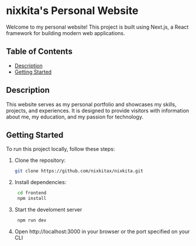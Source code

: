 # nixkita's Personal Website

Welcome to my personal website! This project is built using Next.js, a React framework for building modern web applications.

## Table of Contents

- [Description](#description)
- [Getting Started](#getting-started)
  
## Description

This website serves as my personal portfolio and showcases my skills, projects, and experiences. It is designed to provide visitors with information about me, my education, and my passion for technology.

## Getting Started

To run this project locally, follow these steps:

1. Clone the repository:

   ```bash
   git clone https://github.com/nixkitax/nixkita.git

2. Install dependencies:
   ```bash
    cd frontend
    npm install
3. Start the develoment server
   ```bash
    npm run dev
4. Open http://localhost:3000 in your browser or the port specified on your CLI
